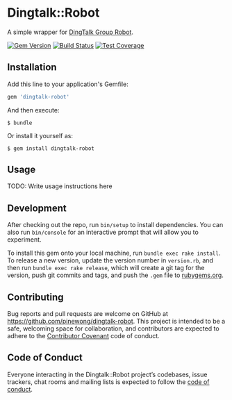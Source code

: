 # Dingtalk::Robot

A simple wrapper for [DingTalk Group Robot](https://open-doc.dingtalk.com/microapp/serverapi2/qf2nxq).

[![Gem Version](https://badge.fury.io/rb/dingtalk-robot.svg)](https://rubygems.org/gems/dingtalk-robot)
[![Build Status](https://travis-ci.org/pinewong/dingtalk-robot.svg)](https://travis-ci.org/pinewong/dingtalk-robot)
[![Test Coverage](https://codecov.io/github/pinewong/dingtalk-robot/coverage.svg?branch=master)](https://codecov.io/github/pinewong/dingtalk-robot?branch=master)

## Installation

Add this line to your application's Gemfile:

```ruby
gem 'dingtalk-robot'
```

And then execute:


```shell
$ bundle
```

Or install it yourself as:

```shell
$ gem install dingtalk-robot
```

## Usage

TODO: Write usage instructions here

## Development

After checking out the repo, run `bin/setup` to install dependencies. You can also run `bin/console` for an interactive prompt that will allow you to experiment.

To install this gem onto your local machine, run `bundle exec rake install`. To release a new version, update the version number in `version.rb`, and then run `bundle exec rake release`, which will create a git tag for the version, push git commits and tags, and push the `.gem` file to [rubygems.org](https://rubygems.org).

## Contributing

Bug reports and pull requests are welcome on GitHub at https://github.com/pinewong/dingtalk-robot. This project is intended to be a safe, welcoming space for collaboration, and contributors are expected to adhere to the [Contributor Covenant](http://contributor-covenant.org) code of conduct.

## Code of Conduct

Everyone interacting in the Dingtalk::Robot project’s codebases, issue trackers, chat rooms and mailing lists is expected to follow the [code of conduct](https://github.com/pinewong/dingtalk-robot/blob/master/CODE_OF_CONDUCT.md).
